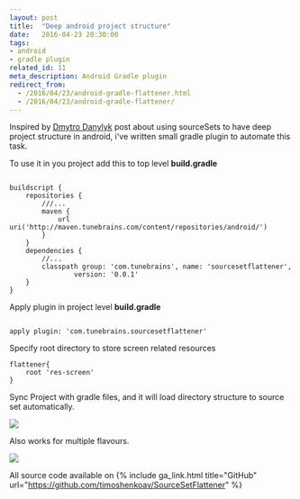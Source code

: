 ```yaml
---
layout: post
title:  "Deep android project structure"
date:   2016-04-23 20:30:00
tags: 
- android 
- gradle plugin
related_id: 11
meta_description: Android Gradle plugin
redirect_from:
  - /2016/04/23/android-gradle-flattener.html
  - /2016/04/23/android-gradle-flattener/
---
```


Inspired by <a href="https://medium.com/google-developer-experts/android-project-structure-alternative-way-29ce766682f0" class="ga-link" data-link-type="outbound" target='_blank'>Dmytro Danylyk</a> post about using sourceSets to have deep project structure in android, i've written small gradle plugin to automate this task.

To use it in you project add this to top level **build.gradle**

```

buildscript {
    repositories {
        ///...
        maven {
            url uri('http://maven.tunebrains.com/content/repositories/android/')
        }
    }
    dependencies {
        //...
        classpath group: 'com.tunebrains', name: 'sourcesetflattener',
                version: '0.0.1'
    }
}

```

Apply plugin in project level **build.gradle**

```

apply plugin: 'com.tunebrains.sourcesetflattener'

```

Specify root directory to store screen related resources

```
flattener{
    root 'res-screen'
}
```

Sync Project with gradle files, and it will load directory structure to source set automatically.

<img src="{{ site.url }}/assets/gradle_flattener/1461524521625.jpg"/>

Also works for multiple flavours.

<img src="{{ site.url }}/assets/gradle_flattener/1461524624236.jpg"/>

All source code available on {% include ga_link.html title="GitHub" url="https://github.com/timoshenkoav/SourceSetFlattener" %}

